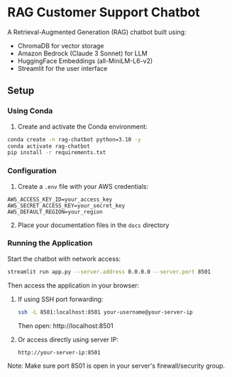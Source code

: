 # RAG Customer Support Chatbot

A Retrieval-Augmented Generation (RAG) chatbot built using:
- ChromaDB for vector storage
- Amazon Bedrock (Claude 3 Sonnet) for LLM
- HuggingFace Embeddings (all-MiniLM-L6-v2)
- Streamlit for the user interface

## Setup

### Using Conda

1. Create and activate the Conda environment:
```bash
conda create -n rag-chatbot python=3.10 -y
conda activate rag-chatbot
pip install -r requirements.txt
```

### Configuration

1. Create a `.env` file with your AWS credentials:
```
AWS_ACCESS_KEY_ID=your_access_key
AWS_SECRET_ACCESS_KEY=your_secret_key
AWS_DEFAULT_REGION=your_region
```

2. Place your documentation files in the `docs` directory

### Running the Application

Start the chatbot with network access:
```bash
streamlit run app.py --server.address 0.0.0.0 --server.port 8501
```

Then access the application in your browser:
1. If using SSH port forwarding:
   ```bash
   ssh -L 8501:localhost:8501 your-username@your-server-ip
   ```
   Then open: http://localhost:8501

2. Or access directly using server IP:
   ```
   http://your-server-ip:8501
   ```

Note: Make sure port 8501 is open in your server's firewall/security group. 